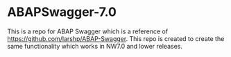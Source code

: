 # ABAPSwagger-7.0

This is a repo for ABAP Swagger which is a reference of https://github.com/larshp/ABAP-Swagger. This repo is created to create the same functionality which works in NW7.0 and lower releases.
